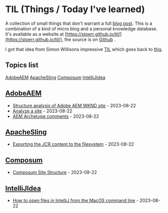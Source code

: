 # TIL (Things / Today I've learned)

A collection of small things that don't warrant a full [blog post](http://hans-peter-stoerr.de/blog.html). This is a
combination of a kind of micro blog and a personal knowledge database. It's available as a website at 
[https://stoerr.github.io/til/](https://stoerr.github.io/til/), the source is on [Github](https://github.com/stoerr/til) .

I got that idea from Simon Willisons impressive [TIL](https://til.simonwillison.net/) which goes back to [this](https://dev.to/jbranchaud/how-i-built-a-learning-machine-45k9).

<!-- ## (Google) Site search

... which will hopefully eventually work, when Google got around indexing this site ...

<script async src="https://cse.google.com/cse.js?cx=50c32160562ff4d71">
</script>
<div class="gcse-search"></div>
-->

<!-- index start -->

## Topics list

 [AdobeAEM](#AdobeAEM) [ApacheSling](#ApacheSling) [Composum](#Composum) [IntelliJIdea](#IntelliJIdea)

## [AdobeAEM](#AdobeAEM)

* [Structure analysis of Adobe AEM WKND site](AdobeAEM/AemWKNDStructureReports.md) - 2023-08-22
* [Analyze a site](AdobeAEM/AnalyzeSite.md) - 2023-08-22
* [AEM Archetype comments](AdobeAEM/AemArchetypeStuff.md) - 2023-08-22

## [ApacheSling](#ApacheSling)

* [Exporting the JCR content to the filesystem](ApacheSling/ContentExportToFilesystem.md) - 2023-08-22

## [Composum](#Composum)

* [Composum Site Structure](Composum/ComposumSiteStructureReports.md) - 2023-08-22

## [IntelliJIdea](#IntelliJIdea)

* [How to open files in IntelliJ from the MacOS command line](IntelliJIdea/openInIntelliJCommandLine.md) - 2023-08-22

